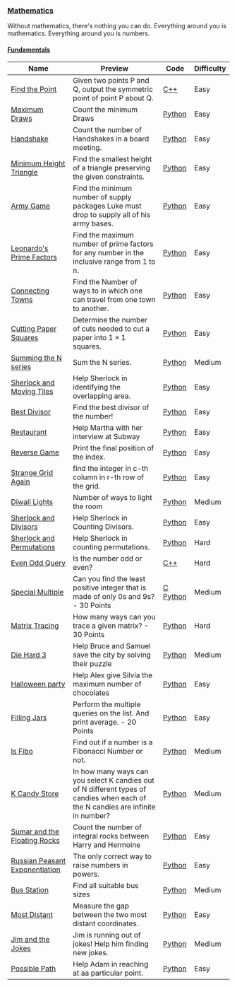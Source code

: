### [Mathematics](https://www.hackerrank.com/domains/mathematics)
Without mathematics, there's nothing you can do. Everything around you is mathematics. Everything around you is numbers.

#### [Fundamentals](https://www.hackerrank.com/domains/mathematics/fundamentals)

Name | Preview | Code | Difficulty
---- | ------- | ---- | ----------
[Find the Point](https://www.hackerrank.com/challenges/find-point)|Given two points P and Q, output the symmetric point of point P about Q.|[C++](find-point.cpp)|Easy
[Maximum Draws](https://www.hackerrank.com/challenges/maximum-draws)|Count the minimum Draws|[Python](maximum-draws.py)|Easy
[Handshake](https://www.hackerrank.com/challenges/handshake)|Count the number of Handshakes in a board meeting.|[Python](handshake.py)|Easy
[Minimum Height Triangle](https://www.hackerrank.com/challenges/lowest-triangle)|Find the smallest height of a triangle preserving the given constraints.|[Python](lowest-triangle.py)|Easy
[Army Game](https://www.hackerrank.com/challenges/game-with-cells)|Find the minimum number of supply packages Luke must drop to supply all of his army bases.|[Python](game-with-cells.py)|Easy
[Leonardo's Prime Factors](https://www.hackerrank.com/challenges/leonardo-and-prime)|Find the maximum number of prime factors for any number in the inclusive range from 1 to n.|[Python](leonardo-and-prime.py)|Easy
[Connecting Towns](https://www.hackerrank.com/challenges/connecting-towns)|Find the Number of ways to in which one can travel from one town to another.|[Python](connecting-towns.py)|Easy
[Cutting Paper Squares](https://www.hackerrank.com/challenges/p1-paper-cutting)|Determine the number of cuts needed to cut a paper into $1 \times 1$ squares.|[Python](p1-paper-cutting.py)|Easy
[Summing the N series ](https://www.hackerrank.com/challenges/summing-the-n-series)|Sum the N series.|[Python](summing-the-n-series.py)|Medium
[Sherlock and Moving Tiles](https://www.hackerrank.com/challenges/sherlock-and-moving-tiles)|Help Sherlock in identifying the overlapping area.|[Python](sherlock-and-moving-tiles.py)|Easy
[Best Divisor](https://www.hackerrank.com/challenges/best-divisor)|Find the best divisor of the number!|[Python](best-divisor.py)|Easy
[Restaurant](https://www.hackerrank.com/challenges/restaurant)|Help Martha with her interview at Subway|[Python](restaurant.py)|Easy
[Reverse Game](https://www.hackerrank.com/challenges/reverse-game)|Print the final position of the index.|[Python](reverse-game.py)|Easy
[Strange Grid Again](https://www.hackerrank.com/challenges/strange-grid)|find the integer in c-th column in r-th row of the grid.|[Python](strange-grid.py)|Easy
[Diwali Lights](https://www.hackerrank.com/challenges/diwali-lights)|Number of ways to light the room|[Python](diwali-lights.py)|Medium
[Sherlock and Divisors](https://www.hackerrank.com/challenges/sherlock-and-divisors)|Help Sherlock in Counting Divisors.|[Python](sherlock-and-divisors.py)|Easy
[Sherlock and Permutations](https://www.hackerrank.com/challenges/sherlock-and-permutations)|Help Sherlock in counting permutations.|[Python](sherlock-and-permutations.py)|Hard
[Even Odd Query](https://www.hackerrank.com/challenges/even-odd-query)|Is the number odd or even?|[C++](even-odd-query.cpp)|Hard
[Special Multiple](https://www.hackerrank.com/challenges/special-multiple)|Can you find the least positive integer that is made of only 0s and 9s? - 30 Points|[C](special-multiple.c) [Python](special-multiple.py)|Medium
[Matrix Tracing](https://www.hackerrank.com/challenges/matrix-tracing)|How many ways can you trace a given matrix? - 30 Points|[Python](matrix-tracing.py)|Hard
[Die Hard 3](https://www.hackerrank.com/challenges/die-hard-3)|Help Bruce and Samuel save the city by solving their puzzle|[Python](die-hard-3.py)|Medium
[Halloween party](https://www.hackerrank.com/challenges/halloween-party)|Help Alex give Silvia the maximum number of chocolates|[Python](halloween-party.py)|Easy
[Filling Jars](https://www.hackerrank.com/challenges/filling-jars)|Perform the multiple queries on the list. And print average. - 20 Points|[Python](filling-jars.py)|Easy
[Is Fibo](https://www.hackerrank.com/challenges/is-fibo)|Find out if a number is a Fibonacci Number or not.|[Python](is-fibo.py)|Medium
[K Candy Store](https://www.hackerrank.com/challenges/k-candy-store)|In how many ways can you select K candies out of N different types of candies when each of the N candies are infinite in number?|[Python](k-candy-store.py)|Medium
[Sumar and the Floating Rocks](https://www.hackerrank.com/challenges/harry-potter-and-the-floating-rocks)|Count the number of integral rocks between Harry and Hermoine|[Python](harry-potter-and-the-floating-rocks.py)|Easy
[Russian Peasant Exponentiation](https://www.hackerrank.com/challenges/russian-peasant-exponentiation)|The only correct way to raise numbers in powers.|[Python](russian-peasant-exponentiation.py)|Easy
[Bus Station](https://www.hackerrank.com/challenges/bus-station)|Find all suitable bus sizes|[Python](bus-station.py)|Medium
[Most Distant](https://www.hackerrank.com/challenges/most-distant)|Measure the gap between the two most distant coordinates.|[Python](most-distant.py)|Easy
[Jim and the Jokes](https://www.hackerrank.com/challenges/jim-and-the-jokes)|Jim is running out of jokes! Help him finding new jokes.|[Python](jim-and-the-jokes.py)|Medium
[Possible Path](https://www.hackerrank.com/challenges/possible-path)|Help Adam in reaching at aa particular point.|[Python](possible-path.py)|Easy

